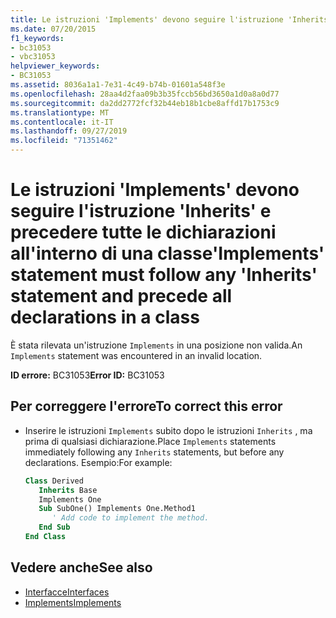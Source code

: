 ```yaml
---
title: Le istruzioni 'Implements' devono seguire l'istruzione 'Inherits' e precedere tutte le dichiarazioni all'interno di una classe
ms.date: 07/20/2015
f1_keywords:
- bc31053
- vbc31053
helpviewer_keywords:
- BC31053
ms.assetid: 8036a1a1-7e31-4c49-b74b-01601a548f3e
ms.openlocfilehash: 28aa4d2faa09b3b35fccb56bd3650a1d0a8a0d77
ms.sourcegitcommit: da2dd2772fcf32b44eb18b1cbe8affd17b1753c9
ms.translationtype: MT
ms.contentlocale: it-IT
ms.lasthandoff: 09/27/2019
ms.locfileid: "71351462"
---
```

# <a name="implements-statement-must-follow-any-inherits-statement-and-precede-all-declarations-in-a-class"></a><span data-ttu-id="9fab0-102">Le istruzioni 'Implements' devono seguire l'istruzione 'Inherits' e precedere tutte le dichiarazioni all'interno di una classe</span><span class="sxs-lookup"><span data-stu-id="9fab0-102">'Implements' statement must follow any 'Inherits' statement and precede all declarations in a class</span></span>
<span data-ttu-id="9fab0-103">È stata rilevata un'istruzione `Implements` in una posizione non valida.</span><span class="sxs-lookup"><span data-stu-id="9fab0-103">An `Implements` statement was encountered in an invalid location.</span></span>  
  
 <span data-ttu-id="9fab0-104">**ID errore:** BC31053</span><span class="sxs-lookup"><span data-stu-id="9fab0-104">**Error ID:** BC31053</span></span>  
  
## <a name="to-correct-this-error"></a><span data-ttu-id="9fab0-105">Per correggere l'errore</span><span class="sxs-lookup"><span data-stu-id="9fab0-105">To correct this error</span></span>  
  
- <span data-ttu-id="9fab0-106">Inserire le istruzioni `Implements` subito dopo le istruzioni `Inherits` , ma prima di qualsiasi dichiarazione.</span><span class="sxs-lookup"><span data-stu-id="9fab0-106">Place `Implements` statements immediately following any `Inherits` statements, but before any declarations.</span></span> <span data-ttu-id="9fab0-107">Esempio:</span><span class="sxs-lookup"><span data-stu-id="9fab0-107">For example:</span></span>  
  
    ```vb  
    Class Derived  
       Inherits Base  
       Implements One  
       Sub SubOne() Implements One.Method1  
          ' Add code to implement the method.  
       End Sub  
    End Class  
    ```  
  
## <a name="see-also"></a><span data-ttu-id="9fab0-108">Vedere anche</span><span class="sxs-lookup"><span data-stu-id="9fab0-108">See also</span></span>

- [<span data-ttu-id="9fab0-109">Interfacce</span><span class="sxs-lookup"><span data-stu-id="9fab0-109">Interfaces</span></span>](../../visual-basic/programming-guide/language-features/interfaces/index.md)
- [<span data-ttu-id="9fab0-110">Implements</span><span class="sxs-lookup"><span data-stu-id="9fab0-110">Implements</span></span>](../../visual-basic/language-reference/statements/implements-clause.md)
